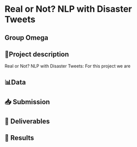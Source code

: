 # Real or Not? NLP with Disaster Tweets
## Group Omega

## 📑Project description 
Real or Not? NLP with Disaster Tweets: For this project we are 

## 📊Data 

## 📥 Submission 

## 📰 Deliverables 

## 🧾 Results 
